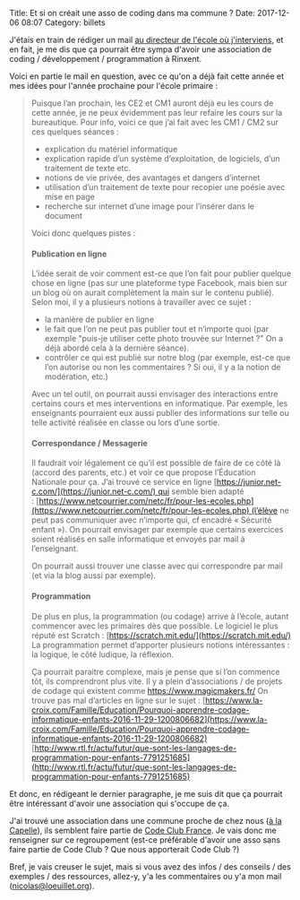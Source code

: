 Title: Et si on créait une asso de coding dans ma commune ?
Date: 2017-12-06 08:07
Category: billets

J'étais en train de rédiger un mail [au directeur de l'école où j'interviens]({filename}cours-dinformatique-en-ecole-primaire.md), et en fait, je me dis que ça pourrait être sympa d'avoir une association de coding / développement / programmation à Rinxent.

Voici en partie le mail en question, avec ce qu'on a déjà fait cette année et mes idées pour l'année prochaine pour l'école primaire :

> Puisque l’an prochain, les CE2 et CM1 auront déjà eu les cours de cette année, je ne peux évidemment pas leur refaire les cours sur la bureautique.
> Pour info, voici ce que j’ai fait avec les CM1 / CM2 sur ces quelques séances :
> * explication du matériel informatique
> * explication rapide d’un système d’exploitation, de logiciels, d’un traitement de texte etc.
> * notions de vie privée, des avantages et dangers d’internet
> * utilisation d’un traitement de texte pour recopier une poésie avec mise en page
> * recherche sur internet d’une image pour l’insérer dans le document
>
> Voici donc quelques pistes :
>
> #### Publication en ligne
>
> L’idée serait de voir comment est-ce que l’on fait pour publier quelque chose en ligne (pas sur une plateforme type Facebook, mais bien sur un blog où on aurait complètement la main sur le contenu publié).
> Selon moi, il y a plusieurs notions à travailler avec ce sujet :
>
> * la manière de publier en ligne
> * le fait que l’on ne peut pas publier tout et n’importe quoi (par exemple "puis-je utiliser cette photo trouvée sur Internet ?" On a déjà abordé cela à la dernière séance).
> * contrôler ce qui est publié sur notre blog (par exemple, est-ce que l’on autorise ou non les commentaires ? Si oui, il y a la notion de modération, etc.)
>
> Avec un tel outil, on pourrait aussi envisager des interactions entre certains cours et mes interventions en informatique. Par exemple, les enseignants pourraient eux aussi publier des informations sur telle ou telle activité réalisée en classe ou lors d’une sortie.
>
> #### Correspondance / Messagerie
>
> Il faudrait voir légalement ce qu’il est possible de faire de ce côté là (accord des parents, etc.) et voir ce que propose l’Éducation Nationale pour ça. J’ai trouvé ce service en ligne [https://junior.net-c.com/](https://junior.net-c.com/) qui semble bien adapté : [https://www.netcourrier.com/netc/fr/pour-les-ecoles.php](https://www.netcourrier.com/netc/fr/pour-les-ecoles.php) (l’élève ne peut pas communiquer avec n’importe qui, cf encadré « Sécurité enfant »).
> On pourrait envisager par exemple que certains exercices soient réalisés en salle informatique et envoyés par mail à l’enseignant.
>
> On pourrait aussi trouver une classe avec qui correspondre par mail (et via la blog aussi par exemple).
>
> #### Programmation
>
> De plus en plus, la programmation (ou codage) arrive à l’école, autant commencer avec les primaires dès que possible.
> Le logiciel le plus réputé est Scratch : [https://scratch.mit.edu/](https://scratch.mit.edu/)
> La programmation permet d’apporter plusieurs notions intéressantes : la logique, le côté ludique, la réflexion.
>
> Ça pourrait paraitre complexe, mais je pense que si l’on commence tôt, ils comprendront plus vite.
> Il y a plein d’associations / de projets de codage qui existent comme https://www.magicmakers.fr/
> On trouve pas mal d’articles en ligne sur le sujet :
> [https://www.la-croix.com/Famille/Education/Pourquoi-apprendre-codage-informatique-enfants-2016-11-29-1200806682](https://www.la-croix.com/Famille/Education/Pourquoi-apprendre-codage-informatique-enfants-2016-11-29-1200806682)
> [http://www.rtl.fr/actu/futur/que-sont-les-langages-de-programmation-pour-enfants-7791251685](http://www.rtl.fr/actu/futur/que-sont-les-langages-de-programmation-pour-enfants-7791251685)


Et donc, en rédigeant le dernier paragraphe, je me suis dit que ça pourrait être intéressant d'avoir une association qui s'occupe de ça.

J'ai trouvé une association dans une commune proche de chez nous ([à la Capelle](http://club-et-asso.lacapelleloisirs.com/code-club)), ils semblent faire partie de [Code Club France](http://www.codeclub.fr/index.php). Je vais donc me renseigner sur ce regroupement (est-ce préférable d'avoir une asso sans faire partie de Code Club ? Que nous apporterait Code Club ?)

Bref, je vais creuser le sujet, mais si vous avez des infos / des conseils / des exemples / des ressources, allez-y, y'a les commentaires ou y'a mon mail (nicolas@loeuillet.org).
